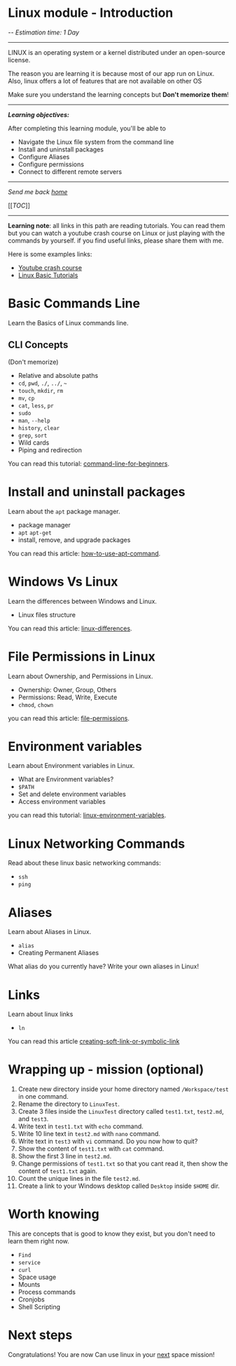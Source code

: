 # Linux module - Introduction

-- *Estimation time: 1 Day*

---

LINUX is an operating system or a kernel distributed under an open-source license.

The reason you are learning it is because most of our app run on Linux. Also, linux offers a lot of features that are not available on other OS

Make sure you understand the learning concepts but **Don't memorize them**!

---

***Learning objectives:***

After completing this learning module, you'll be able to

- Navigate the Linux file system from the command line
- Install and uninstall packages
- Configure Aliases
- Configure permissions
- Connect to different remote servers

---
*Send me back [home](home)*

[[*TOC*]]

---
**Learning note**: all links in this path are reading tutorials. You can read them but you can watch a youtube crash course on Linux or just playing with the commands by yourself.
if you find useful links, please share them with me.

Here is some examples links:

- [Youtube crash course](https://www.youtube.com/watch?v=n_2jPbQornY)
- [Linux Basic Tutorials](https://www.guru99.com/unix-linux-tutorial.html)

# Basic Commands Line

Learn the Basics of Linux commands line.

## CLI Concepts

(Don't memorize)

- Relative and absolute paths
- `cd`, `pwd`, `./`, `../`, `~`
- `touch`, `mkdir`, `rm`
- `mv`, `cp`
- `cat`, `less`, `pr`
- `sudo`
- `man`, `--help`
- `history`, `clear`
- `grep`, `sort`
- Wild cards
- Piping and redirection

You can read this tutorial: [command-line-for-beginners](https://ubuntu.com/tutorials/command-line-for-beginners).

# Install and uninstall packages

Learn about the `apt` package manager.

- package manager
- `apt` `apt-get`
- install, remove, and upgrade packages

You can read this article: [how-to-use-apt-command](https://linuxize.com/post/how-to-use-apt-command/).

# Windows Vs Linux

Learn the differences between Windows and Linux.

- Linux files structure

You can read this article: [linux-differences](https://www.guru99.com/linux-differences.html).

# File Permissions in Linux

Learn about Ownership, and Permissions in Linux.

- Ownership: Owner, Group, Others
- Permissions: Read, Write, Execute
- `chmod`, `chown`

you can read this article: [file-permissions](https://www.guru99.com/file-permissions.html#absolute_mode_in_linux).

# Environment variables

Learn about Environment variables in Linux.

- What are Environment variables?
- `$PATH`
- Set and delete environment variables
- Access environment variables

you can read this tutorial: [linux-environment-variables](https://www.guru99.com/linux-environment-variables.html).

# Linux Networking Commands

Read about these linux basic networking commands:

- `ssh`
- `ping`

# Aliases

Learn about Aliases in Linux.

- `alias`
- Creating Permanent Aliases

What alias do you currently have?
Write your own aliases in Linux!

# Links

Learn about linux links

- `ln`

You can read this article [creating-soft-link-or-symbolic-link](https://www.cyberciti.biz/faq/creating-soft-link-or-symbolic-link/)

# Wrapping up - mission (optional)

1. Create new directory inside your home directory named `/Workspace/test` in one command.
2. Rename the directory to `LinuxTest`.
3. Create 3 files inside the `LinuxTest` directory called `test1.txt`, `test2.md`, and `test3`.
4. Write text in `test1.txt` with `echo` command.
5. Write 10 line text in `test2.md` with `nano` command.
6. Write text in `test3` with `vi` command. Do you now how to quit?
7. Show the content of `test1.txt` with `cat` command.
8. Show the first 3 line in `test2.md`.
9. Change permissions of `test1.txt` so that you cant read it, then show the content of `test1.txt` again.
10. Count the unique lines in the file `test2.md`.
11. Create a link to your Windows desktop called `Desktop` inside `$HOME` dir.

# Worth knowing

This are concepts that is good to know they exist, but you don't need to learn them right now.

- `Find`
- `service`
- `curl`
- Space usage
- Mounts
- Process commands
- Cronjobs
- Shell Scripting

# Next steps

Congratulations! You are now Can use linux in your [next](Workflow/Git) space mission!
